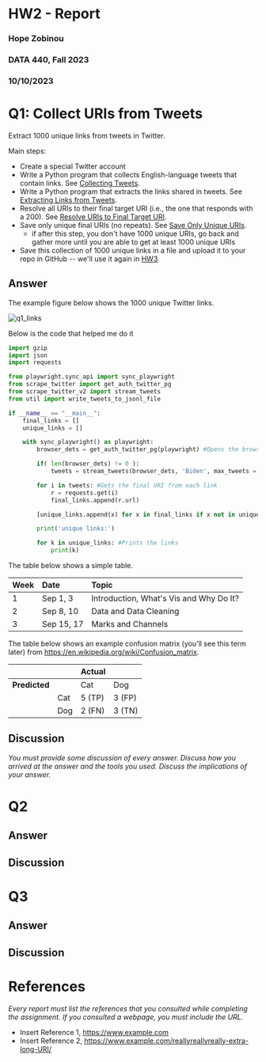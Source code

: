 # HW2 - Report
### Hope Zobinou
### DATA 440, Fall 2023
### 10/10/2023

# Q1: Collect URIs from Tweets
Extract 1000 unique links from tweets in Twitter. 

Main steps: 
* Create a special Twitter account
* Write a Python program that collects English-language tweets that contain links. See [Collecting Tweets](#collecting-tweets).
* Write a Python program that extracts the links shared in tweets. See [Extracting Links from Tweets](#extracting-links-from-tweets).
* Resolve all URIs to their final target URI (i.e., the one that responds with a 200). See [Resolve URIs to Final Target URI](#resolve-uris-to-final-target-uri).
* Save only unique final URIs (no repeats). See [Save Only Unique URIs](#save-only-unique-uris).
  * if after this step, you don't have 1000 unique URIs, go back and gather more until you are able to get at least 1000 unique URIs
* Save this collection of 1000 unique links in a file and upload it to your repo in GitHub -- we'll use it again in [HW3](/fall-2022/homework/hw3/README.md)

## Answer 

The example figure below shows the 1000 unique Twitter links.

![q1_links](https://github.com/HopeZobinou/data440/assets/81893993/c5239f49-88dd-4981-b755-db4b9217024d)

Below is the code that helped me do it

```python
import gzip
import json
import requests

from playwright.sync_api import sync_playwright
from scrape_twitter import get_auth_twitter_pg
from scrape_twitter_v2 import stream_tweets
from util import write_tweets_to_jsonl_file

if __name__ == "__main__":
    final_links = []
    unique_links = []

    with sync_playwright() as playwright:
        browser_dets = get_auth_twitter_pg(playwright) #Opens the browser and navigates through twitter

        if( len(browser_dets) != 0 ):
            tweets = stream_tweets(browser_dets, 'Biden', max_tweets = 100) #Collects tweets w/ URIs from search

        for i in tweets: #Gets the final URI from each link
            r = requests.get(i)
            final_links.append(r.url)  

        [unique_links.append(x) for x in final_links if x not in unique_links] #Gets the unique links

        print('unique links:')

        for k in unique_links: #Prints the links
            print(k)   
```

The table below shows a simple table.  

|Week|Date|Topic|
|:---|:---|:---|
|1|Sep 1, 3|Introduction, What's Vis and Why Do It?|
|2|Sep 8, 10|Data and Data Cleaning|
|3|Sep 15, 17|Marks and Channels|

The table below shows an example confusion matrix (you'll see this term later) from <https://en.wikipedia.org/wiki/Confusion_matrix>.

| | |Actual||
|---|---|---|---|
|**Predicted**| |Cat|Dog|
| |Cat|5 (TP)|3 (FP)|
| |Dog|2 (FN)|3 (TN)|

## Discussion

*You must provide some discussion of every answer. Discuss how you arrived at the answer and the tools you used. Discuss the implications of your answer.*

# Q2

## Answer

## Discussion

# Q3

## Answer

## Discussion

# References

*Every report must list the references that you consulted while completing the assignment. If you consulted a webpage, you must include the URL.*

* Insert Reference 1, <https://www.example.com>
* Insert Reference 2, <https://www.example.com/reallyreallyreally-extra-long-URI/>
